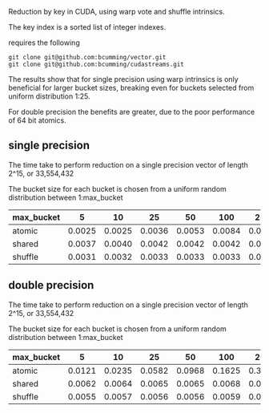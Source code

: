 Reduction by key in CUDA, using warp vote and shuffle intrinsics.

The key index is a sorted list of integer indexes.

requires the following

```
git clone git@github.com:bcumming/vector.git
git clone git@github.com:bcumming/cudastreams.git
```

The results show that for single precision using warp intrinsics is only beneficial for larger bucket sizes, breaking even for buckets selected from uniform distribution 1:25.

For double precision the benefits are greater, due to the poor performance of 64 bit atomics.

## single precision

The time take to perform reduction on a single precision vector of length 2^15, or
33,554,432

The bucket size for each bucket is chosen from a uniform random distribution between 1:max_bucket

| max_bucket   |      5 |     10 |     25 |     50 |    100 |    200|
|--------------|--------|--------|--------|--------|--------|--------
| atomic       | 0.0025 | 0.0025 | 0.0036 | 0.0053 | 0.0084 | 0.0141|
| shared       | 0.0037 | 0.0040 | 0.0042 | 0.0042 | 0.0042 | 0.0042|
| shuffle      | 0.0031 | 0.0032 | 0.0033 | 0.0033 | 0.0033 | 0.0033|


## double precision

The time take to perform reduction on a single precision vector of length 2^15, or
33,554,432

The bucket size for each bucket is chosen from a uniform random distribution between 1:max_bucket

| max_bucket   |      5 |     10 |     25 |     50 |    100 |    200|
|--------------|--------|--------|--------|--------|--------|--------
| atomic       | 0.0121 | 0.0235 | 0.0582 | 0.0968 | 0.1625 | 0.3168|
| shared       | 0.0062 | 0.0064 | 0.0065 | 0.0065 | 0.0068 | 0.0075|
| shuffle      | 0.0055 | 0.0057 | 0.0056 | 0.0056 | 0.0059 | 0.0065|
